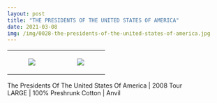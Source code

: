 ```yaml
---
layout: post
title: "THE PRESIDENTS OF THE UNITED STATES OF AMERICA"
date: 2021-03-08
img: /img/0028-the-presidents-of-the-united-states-of-america.jpg
---
```




<table style="width:100%;"><tr><td style="vertical-align:top;">
      <figure class="tmblr-full" data-orig-height="2048" data-orig-width="1365" data-orig-src="https://concertshirts.netlify.app/shirts/0028/0028-01.jpg"><img src="https://64.media.tumblr.com/43eb2b30c22a49685286a3dc5d22c5d6/3f7202dccdb4a357-c3/s540x810/ca20c2711fbbaa3a28ccf2e99317362ae05683cc.jpg" data-orig-height="2048" data-orig-width="1365" data-orig-src="https://concertshirts.netlify.app/shirts/0028/0028-01.jpg"/></figure></td>
    <td style="vertical-align:top;">
      <figure class="tmblr-full" data-orig-height="2048" data-orig-width="1365" data-orig-src="https://concertshirts.netlify.app/shirts/0028/0028-02.jpg"><img src="https://64.media.tumblr.com/740e06a753c861622749fd62b58edebd/3f7202dccdb4a357-b8/s540x810/21eb1f65affee8f895a7a772ae711ec116ad05b5.jpg" data-orig-height="2048" data-orig-width="1365" data-orig-src="https://concertshirts.netlify.app/shirts/0028/0028-02.jpg"/></figure></td>
  </tr></table><p>
  The Presidents Of The United States Of America | 2008 Tour<br/>LARGE | 100% Preshrunk Cotton | Anvil
</p>
